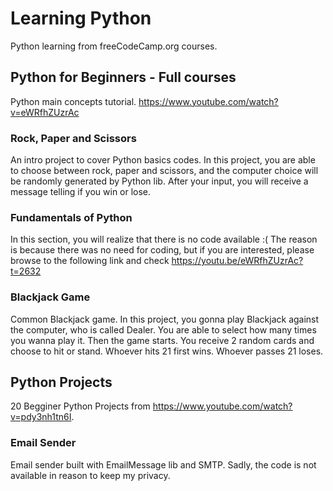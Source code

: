 # Learning Python
Python learning from freeCodeCamp.org courses.

## Python for Beginners - Full courses
Python main concepts tutorial. https://www.youtube.com/watch?v=eWRfhZUzrAc
### Rock, Paper and Scissors
An intro project to cover Python basics codes.
In this project, you are able to choose between rock, paper and scissors, and the computer choice will be randomly generated by Python lib.
After your input, you will receive a message telling if you win or lose.

### Fundamentals of Python
In this section, you will realize that there is no code available :(
The reason is because there was no need for coding, but if you are interested, please browse to the following link and check https://youtu.be/eWRfhZUzrAc?t=2632

### Blackjack Game
Common Blackjack game. In this project, you gonna play Blackjack against the computer, who is called Dealer.
You are able to select how many times you wanna play it.
Then the game starts. You receive 2 random cards and choose to hit or stand.
Whoever hits 21 first wins. Whoever passes 21 loses.

## Python Projects
20 Begginer Python Projects from https://www.youtube.com/watch?v=pdy3nh1tn6I.

### Email Sender
Email sender built with EmailMessage lib and SMTP. Sadly, the code is not available in reason to keep my privacy.